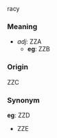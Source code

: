 racy
### Meaning
+ _adj_: ZZA
    + __eg__: ZZB

### Origin

ZZC

### Synonym

__eg__: ZZD

+ ZZE



